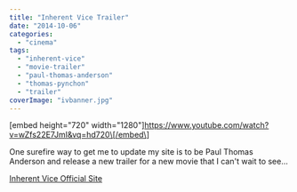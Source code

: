 ```yaml
---
title: "Inherent Vice Trailer"
date: "2014-10-06"
categories: 
  - "cinema"
tags: 
  - "inherent-vice"
  - "movie-trailer"
  - "paul-thomas-anderson"
  - "thomas-pynchon"
  - "trailer"
coverImage: "ivbanner.jpg"
---
```


\[embed height="720" width="1280"\]https://www.youtube.com/watch?v=wZfs22E7JmI&vq=hd720\[/embed\]

One surefire way to get me to update my site is to be Paul Thomas Anderson and release a new trailer for a new movie that I can't wait to see...

[Inherent Vice Official Site](http://inherentvicemovie.com/)
